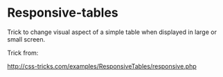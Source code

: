 Responsive-tables
=================

Trick to change visual aspect of a simple table when displayed in large or small screen.

Trick from:

http://css-tricks.com/examples/ResponsiveTables/responsive.php

